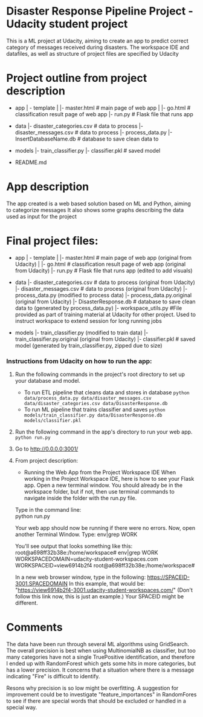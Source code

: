 # Disaster Response Pipeline Project - Udacity student project

This is a ML project at Udacity, aiming to create an app to predict correct category of messages received during disasters. The workspace IDE and datafiles, as well as structure
of project files are specified by Udacity

# Project outline from project description
- app
| - template
| |- master.html  # main page of web app
| |- go.html  # classification result page of web app
|- run.py  # Flask file that runs app

- data
|- disaster_categories.csv  # data to process 
|- disaster_messages.csv  # data to process
|- process_data.py
|- InsertDatabaseName.db   # database to save clean data to

- models
|- train_classifier.py
|- classifier.pkl  # saved model 

- README.md


# App description
The app created is a web based solution based on ML and Python, aiming to categorize messages
It also shows some graphs describing the data used as input for the project

# Final project files:
- app
| - template
| |- master.html  # main page of web app (original from Udacity)
| |- go.html  # classification result page of web app (original from Udacity)
|- run.py  # Flask file that runs app (edited to add visuals)

- data
|- disaster_categories.csv  # data to process (original from Udacity)
|- disaster_messages.csv  # data to process (original from Udacity)
|- process_data.py (modified to process data) 
|- process_data.py.original (original from Udacity)
|- DisasterResponse.db   # database to save clean data to (generated by process_data.py)
|- workspace_utils.py  #File provided as part of training material at Udacity for other project. Used to instruct workspace to extend session for long running jobs

- models
|- train_classifier.py (modified to train data)
|- train_classifier.py.original  (original from Udacity)
|- classifier.pkl  # saved model (generated by train_classifier.py, zipped due to size)


### Instructions from Udacity on how to run the app:
1. Run the following commands in the project's root directory to set up your database and model.

    - To run ETL pipeline that cleans data and stores in database
        `python data/process_data.py data/disaster_messages.csv data/disaster_categories.csv data/DisasterResponse.db`
    - To run ML pipeline that trains classifier and saves
        `python models/train_classifier.py data/DisasterResponse.db models/classifier.pkl`

2. Run the following command in the app's directory to run your web app.
    `python run.py`

3. Go to http://0.0.0.0:3001/

4. From project description:
    - Running the Web App from the Project Workspace IDE
   When working in the Project Workspace IDE, here is how to see your Flask app.
   Open a new terminal window. You should already be in the workspace folder, but if not, then
   use terminal commands to navigate inside the folder with the run.py file.
   
   Type in the command line:  
   python run.py
   
   Your web app should now be running if there were no errors.
   Now, open another Terminal Window.
   Type:
   env|grep WORK

	You'll see output that looks something like this:
		root@a698ff32b38e:/home/workspace# env|grep WORK
		WORKSPACEDOMAIN=udacity-student-workspaces.com
		WORKSPACEID=view6914b2f4
		root@a698ff32b38e:/home/workspace#

	In a new web browser window, type in the following:
    https://SPACEID-3001.SPACEDOMAIN
	In this example, that would be: "https://view6914b2f4-3001.udacity-student-workspaces.com/" (Don't follow this link now, this is just an example.)
	Your SPACEID might be different.

# Comments
The data have been run through several ML algorithms using GridSearch. The overall precision is best when using MultinomialNB as classifier, but too many categories have not a single TruePositive identification, and therefore I ended up with RandomForest which gets some hits in more categories, but has a lower precision. It concerns that a situation where there is a message indicating "Fire" is difficult to identify.

Resons why precision is so low might be overfitting.
A suggestion for improvement could be to investigate "feature_importances" in RandomFores to see if there are special words that should be excluded or handled in a special way.
